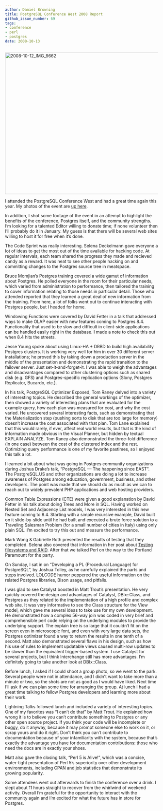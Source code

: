 ```yaml
---
author: Daniel Browning
title: PostgreSQL Conference West 2008 Report
github_issue_number: 69
tags:
- conference
- perl
- postgres
date: 2008-10-13
---
```


<a data-flickr-embed="true" href="https://www.flickr.com/photos/end-point/26685765114/in/album-72157668881033466/" title="2008-10-12_IMG_9662"><img alt="2008-10-12_IMG_9662" height="465" src="/blog/2008/10/postgresql-conference-west-2008-report/image-0.jpeg" width="800"/></a><script async src="//embedr.flickr.com/assets/client-code.js" charset="utf-8"></script>

I attended the PostgreSQL Conference West and had a great time again this year. My photos of the event are [up here](https://www.flickr.com/photos/end-point/sets/72157668881033466/).

In addition, I shot some footage of the event in an attempt to highlight the benefits of the conference, Postgres itself, and the community strengths. I’m looking for a talented Editor willing to donate time; if none volunteer then I’ll probably do it in January. My guess is that there will be several web sites willing to host it for free when it’s done.

The Code Sprint was really interesting. Selena Deckelmann gave everyone a lot of ideas to get the most out of the time available for hacking code. At regular intervals, each team shared the progress they made and recieved candy as a reward. It was neat to see other people hacking on and committing changes to the Postgres source tree in meatspace.

Bruce Momjian’s Postgres training covered a wide gamut of information about Postgres. He polled everyone in the room for their particular needs, which varied from administration to performance, then tailored the training to cover information relating to those needs in particular detail. Those who attended reported that they learned a great deal of new information from the training. From here, a lot of folks went out to continue interacting with Postgres people, but I headed for home.

Windowing Functions were covered by David Fetter in a talk that addressed ways to make OLAP easier with new features coming to Postgres 8.4. Functionality that used to be slow and difficult in client-side applications can be handled easily right in the database. I made a note to check this out when 8.4 hits the streets.

Jesse Young spoke about using Linux-HA + DRBD to build high availability Postgres clusters. It is working very well for him in over 30 different server installations; he proved this by taking down a production server in the middle of the presentation and demonstrating the rapid transition to the failover server. Just set-it-and-forget-it. I was able to weigh the advantages and disadvantages compared to other clustering options such as shared disk (e.g. GFS) and Postgres-specific replication options (Slony, Postgres Replicator, Bucardo, etc.).

In his talk, PostgreSQL Optimizer Exposed, Tom Raney delved into a variety of interesting topics. He described the general workings of the optimizer, then showed a variety of interesting plans that are evaluated for the example query, how each plan was measured for cost, and why the cost varied. He uncovered several interesting facts, such as demonstrating that the Materialization step (pushing sorts to disk that are too large for memory) doesn’t increase the cost associated with that plan. Tom Lane explained that this would rarely, if ever, affect real world results, but that is the kind of information made obvious in the Visual Planner, but hidden by textual EXPLAIN ANALYZE. Tom Raney also demonstrated the three-fold difference (in one case) between the cost of the clustered index and the rest. Optimizing query performance is one of my favorite pastimes, so I enjoyed this talk a lot.

I learned a bit about what was going in Postgres community organizations during Joshua Drake’s talk, “PostgreSQL — The happening since EAST”. The PostgreSQL.US and other organizations are doing a lot to increase awareness of Postgres among education, government, business, and other developers. The point was made that we should do as much as we can to reach out to widely prevalent PHP applications and web hosting providers.

Common Table Expressions (CTE) were given a good explanation by David Fetter in his talk about doing Trees and More in SQL. Having worked on Nested Set and Adjacency List models, I was very interested in this new feature coming to 8.4. Starting with a simple recursive example, David built on it slide-by-slide until he had built and executed a brute force solution to a Traveling Salesman Problem (for a small number of cities in Italy) using only plain SQL. I’m excited to try this out and measure the performance.

Mark Wong & Gabrielle Roth presented the results of testing that they completed. Selena also covered that information in her post about [Testing filesystems and RAID](/blog/2008/09/filesystem-io-what-we-presented/). After that we talked Perl on the way to the Portland Paramount for the party.

On Sunday, I sat in on “Developing a PL (Procedural Language) for PostgreSQL”, by Joshua Tolley, as he carefully explained the parts and steps involved. LOLCODE humor peppered the useful information on the related Postgres libraries, Bison usage, and pitfalls.

I was glad to see Catalyst boosted in Matt Trout’s presentation. He very quickly covered the design and advantages of Catalyst, DBIx::Class, and Postgres as they related to the implementation of a high profile and complex web site. It was very informative to see the Class structure for the View model, which gave me several ideas to take use for my own development. He demonstrated how a complex 56-way join was coded in very brief and comprehensible perl code relying on the underlying modules to provide the underlying support. The explain tree is so large that it couldn’t fit on the screen even in microscopic font, and even with very large data sets, the Postgres optimizer found a way to return the results in one tenth of a second. Matt also demonstrated several flaws in his design, such as how his use of rules to implement updatable views caused multi-row updates to be slower than the equivalent trigger-based system. I use Catalyst for several projects, but I think Interchange still has more advantages. I’m definitely going to take another look at DBIx::Class.

Before lunch, I asked if I could shoot a group photo, so we went to the park. Several people were not in attendance, and I didn’t want to take more than a minute or two, so the shots are not as good as I would have liked. Next time I’ll ask if we can plan some time for arranging the group. At lunch I had a great time talking to fellow Postgres developers and learning more about their work.

Lightning Talks followed lunch and included a variety of interesting topics. One of my favorites was “I can’t do that” by Matt Trout. He explained how wrong it is to believe you can’t contribute something to Postgres or any other open source project. If you think your code will be incomplete or buggy, do it anyway, because it may prompt someone else to work on it, or scrap yours and do it right. Don’t think you can’t contribute to documentation because of your infamiliarity with the system, because that’s exactly the advantage you have for documentation contributions: those who need the docs are in exactly your shoes.

Matt also gave the closing talk, “Perl 5 is Alive!”, which was a concise, water-tight presentation of Perl 5’s superiority over other development environments, including CPAN and job statistics that demonstrate its growing popularity.

Some attendees went out afterwards to finish the conference over a drink. I slept about 11 hours straight to recover from the whirlwind of weekend activity. Overall I’m grateful for the opportunity to interact with the community again and I’m excited for what the future has in store for Postgres.
